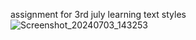 assignment for 3rd july
learning text styles
![Screenshot_20240703_143253](https://github.com/Avipsa-Biswal/AndroidStudioInternship/assets/130790574/167ede43-cfc5-4ea8-84bb-ebb09524badf)
